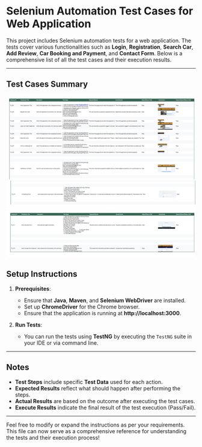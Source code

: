 # Selenium Automation Test Cases for Web Application

This project includes Selenium automation tests for a web application. The tests cover various functionalities such as **Login**, **Registration**, **Search Car**, **Add Review**, **Car Booking and Payment**, and **Contact Form**. Below is a comprehensive list of all the test cases and their execution results.

---

## Test Cases Summary

![img.png](img.png)
![img_1.png](img_1.png)
![img_2.png](img_2.png)

## Setup Instructions

1. **Prerequisites**:
    - Ensure that **Java**, **Maven**, and **Selenium WebDriver** are installed.
    - Set up **ChromeDriver** for the Chrome browser.
    - Ensure that the application is running at **http://localhost:3000**.

2. **Run Tests**:
    - You can run the tests using **TestNG** by executing the `TestNG` suite in your IDE or via command line.

---

## Notes
- **Test Steps** include specific **Test Data** used for each action.
- **Expected Results** reflect what should happen after performing the steps.
- **Actual Results** are based on the outcome after executing the test cases.
- **Execute Results** indicate the final result of the test execution (Pass/Fail).

---

Feel free to modify or expand the instructions as per your requirements. This file can now serve as a comprehensive reference for understanding the tests and their execution process!

